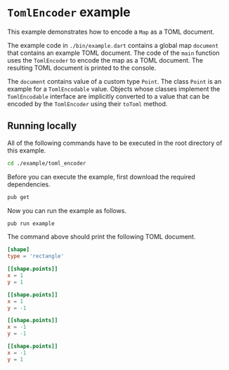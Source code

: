 # `TomlEncoder` example

This example demonstrates how to encode a `Map` as a TOML document.

The example code in `./bin/example.dart` contains a global map `document` that contains an example TOML document.
The code of the `main` function uses the `TomlEncoder` to encode the map as a TOML document.
The resulting TOML document is printed to the console.

The `document` contains value of a custom type `Point`.
The class `Point` is an example for a `TomlEncodable` value.
Objects whose classes implement the `TomlEncodable` interface are implicitly converted to a value that can be encoded by the `TomlEncoder` using their `toToml` method.

## Running locally

All of the following commands have to be executed in the root directory of this example.

```bash
cd ./example/toml_encoder
```

Before you can execute the example, first download the required dependencies.

```bash
pub get
```

Now you can run the example as follows.

```bash
pub run example
```

The command above should print the following TOML document.

```toml
[shape]
type = 'rectangle'

[[shape.points]]
x = 1
y = 1

[[shape.points]]
x = 1
y = -1

[[shape.points]]
x = -1
y = -1

[[shape.points]]
x = -1
y = 1
```
